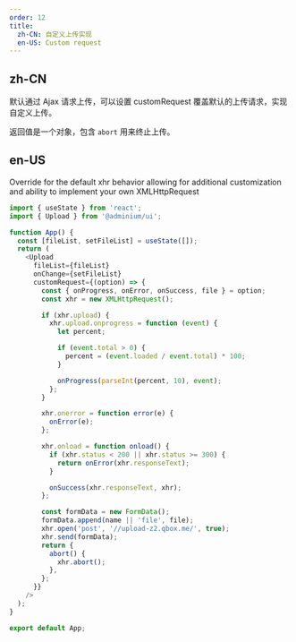 ```yaml
---
order: 12
title:
  zh-CN: 自定义上传实现
  en-US: Custom request
---
```



## zh-CN

默认通过 Ajax 请求上传，可以设置 customRequest 覆盖默认的上传请求，实现自定义上传。

返回值是一个对象，包含 `abort` 用来终止上传。

## en-US

Override for the default xhr behavior allowing for additional customization and ability to implement your own XMLHttpRequest

```js
import { useState } from 'react';
import { Upload } from '@adminium/ui';

function App() {
  const [fileList, setFileList] = useState([]);
  return (
    <Upload
      fileList={fileList}
      onChange={setFileList}
      customRequest={(option) => {
        const { onProgress, onError, onSuccess, file } = option;
        const xhr = new XMLHttpRequest();

        if (xhr.upload) {
          xhr.upload.onprogress = function (event) {
            let percent;

            if (event.total > 0) {
              percent = (event.loaded / event.total) * 100;
            }

            onProgress(parseInt(percent, 10), event);
          };
        }

        xhr.onerror = function error(e) {
          onError(e);
        };

        xhr.onload = function onload() {
          if (xhr.status < 200 || xhr.status >= 300) {
            return onError(xhr.responseText);
          }

          onSuccess(xhr.responseText, xhr);
        };

        const formData = new FormData();
        formData.append(name || 'file', file);
        xhr.open('post', '//upload-z2.qbox.me/', true);
        xhr.send(formData);
        return {
          abort() {
            xhr.abort();
          },
        };
      }}
    />
  );
}

export default App;
```
